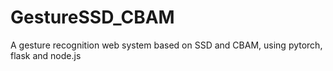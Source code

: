 # GestureSSD_CBAM
A gesture recognition web system based on SSD and CBAM, using pytorch, flask and node.js
